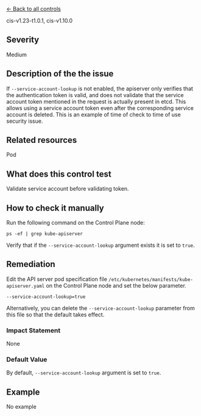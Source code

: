 [← Back to all controls](index.md)


cis-v1.23-t1.0.1, cis-v1.10.0

## Severity

Medium

## Description of the the issue

If `--service-account-lookup` is not enabled, the apiserver only verifies that the authentication token is valid, and does not validate that the service account token mentioned in the request is actually present in etcd. This allows using a service account token even after the corresponding service account is deleted. This is an example of time of check to time of use security issue.

## Related resources

Pod

## What does this control test

Validate service account before validating token.

## How to check it manually

Run the following command on the Control Plane node:

```
ps -ef | grep kube-apiserver

```

 Verify that if the `--service-account-lookup` argument exists it is set to `true`.

## Remediation

Edit the API server pod specification file `/etc/kubernetes/manifests/kube-apiserver.yaml` on the Control Plane node and set the below parameter.

```
--service-account-lookup=true

```

 Alternatively, you can delete the `--service-account-lookup` parameter from this file so that the default takes effect.

### Impact Statement

None

### Default Value

By default, `--service-account-lookup` argument is set to `true`.

## Example

No example
